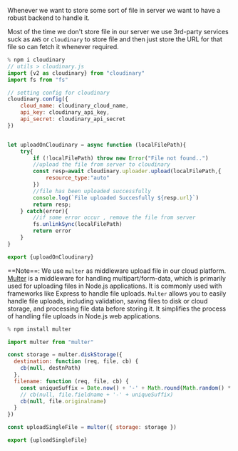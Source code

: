 Whenever we want to store some sort of file in server we want to have a robust backend to handle it.

Most of the time we don't store file in our server we use 3rd-party services suck as `AWS` or `cloudinary` to store file and then just store the URL for that file so can fetch it whenever required.

```js
% npm i cloudinary
// utils > cloudinary.js
import {v2 as cloudinary} from "cloudinary"
import fs from "fs"

// setting config for cloudinary
cloudinary.config({
	cloud_name: cloudinary_cloud_name,
	api_key: cloudinary_api_key,
	api_secret: cloudinary_api_secret
})


let uploadOnCloudinary = async function (localFilePath){
	try{
		if (!localFilePath) throw new Error("File not found..")
		//upload the file from server to cloudinary
		const resp=await cloudinary.uploader.upload(localFilePath,{
			resource_type:"auto"
		})
		//file has been uploaded successfully
		console.log(`File uploaded Succesfully ${resp.url}`)
		return resp;
	} catch(error){
		//if some error occur , remove the file from server
		fs.unlinkSync(localFilePath)
		return error
	}
}

export {uploadOnCloudinary}
```

==Note==: We use `multer` as middleware upload file in our cloud platform. [Multer](https://github.com/expressjs/multer) is a middleware for handling multipart/form-data, which is primarily used for uploading files in Node.js applications. It is commonly used with frameworks like Express to handle file uploads. `Multer` allows you to easily handle file uploads, including validation, saving files to disk or cloud storage, and processing file data before storing it. It simplifies the process of handling file uploads in Node.js web applications. 

```js
% npm install multer

import multer from "multer"

const storage = multer.diskStorage({
  destination: function (req, file, cb) {
    cb(null, destnPath)
  },
  filename: function (req, file, cb) {
    const uniqueSuffix = Date.now() + '-' + Math.round(Math.random() * 1E9)
    // cb(null, file.fieldname + '-' + uniqueSuffix)
    cb(null, file.originalname)
  }
})

const uploadSingleFile = multer({ storage: storage })

export {uploadSingleFile}
```
